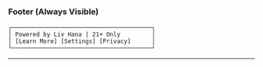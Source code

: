 ### **Footer (Always Visible)**

```
┌────────────────────────────────────────┐
│ Powered by Liv Hana | 21+ Only         │
│ [Learn More] [Settings] [Privacy]      │
└────────────────────────────────────────┘
```

---
